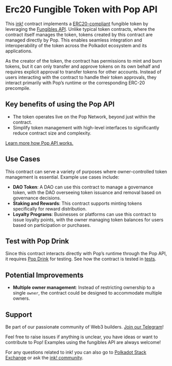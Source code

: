 # Erc20 Fungible Token with Pop API

This [ink!][ink] contract implements a [ERC20-compliant][erc-20] fungible token by leveraging the [Fungibles API][pop-api-fungibles]. Unlike typical token contracts, where the contract itself manages the token, tokens created by this contract are managed directly by Pop. This enables seamless integration and interoperability of the token across the Polkadot ecosystem and its applications.

As the creator of the token, the contract has permissions to mint and burn tokens, but it can only transfer and approve tokens on its own behalf and requires explicit approval to transfer tokens for other accounts. Instead of users interacting with the contract to handle their token approvals, they interact primarily with Pop’s runtime or the corresponding ERC-20 precompile.

## Key benefits of using the Pop API

- The token operates live on the Pop Network, beyond just within the contract.
- Simplify token management with high-level interfaces to significantly reduce contract size and complexity.

[Learn more how Pop API works.](pop-api)

## Use Cases

This contract can serve a variety of purposes where owner-controlled token management is essential. Example use cases include:
- **DAO Token**: A DAO can use this contract to manage a governance token, with the DAO overseeing token issuance and removal based on governance decisions.
- **Staking and Rewards**: This contract supports minting tokens specifically for reward distribution.
- **Loyalty Programs**: Businesses or platforms can use this contract to issue loyalty points, with the owner managing token balances for users based on participation or purchases.

## Test with Pop Drink

Since this contract interacts directly with Pop’s runtime through the Pop API, it requires [Pop Drink](https://github.com/r0gue-io/pop-drink) for testing. See how the contract is tested in [tests](./tests.rs).

## Potential Improvements

- **Multiple owner management**: Instead of restricting ownership to a single `owner`, the contract could be designed to accommodate multiple owners.

## Support

Be part of our passionate community of Web3 builders. [Join our Telegram](https://t.me/onpopio)!

Feel free to raise issues if anything is unclear, you have ideas or want to contribute to Pop! Examples using the fungibles API are always welcome!

For any questions related to ink! you can also go to [Polkadot Stack Exchange](https://polkadot.stackexchange.com/) or
ask the [ink! community](https://t.me/inkathon/1).

[ink]: https://use.ink
[erc-20]: https://ethereum.org/en/developers/docs/standards/tokens/erc-20/
[pop-api]: https://github.com/r0gue-io/pop-node/tree/main/pop-api/
[pop-api-fungibles]: https://github.com/r0gue-io/pop-node/tree/main/pop-api-vnext/src/fungibles
[pop-drink]: https://github.com/r0gue-io/pop-drink
